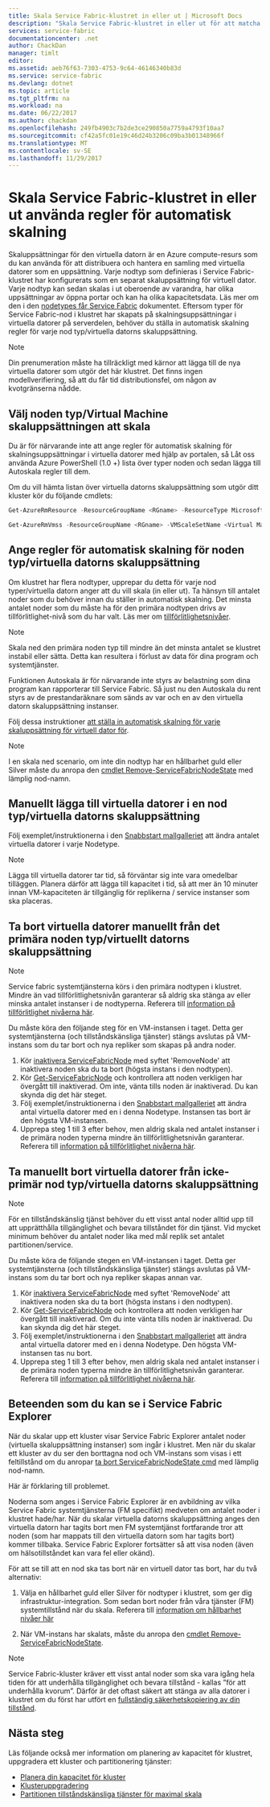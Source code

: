```yaml
---
title: Skala Service Fabric-klustret in eller ut | Microsoft Docs
description: "Skala Service Fabric-klustret in eller ut för att matcha begäran genom att ange regler för automatisk skalning för varje nod typ/virtuella datorns skaluppsättning. Lägg till eller ta bort noder till ett Service Fabric-kluster"
services: service-fabric
documentationcenter: .net
author: ChackDan
manager: timlt
editor: 
ms.assetid: aeb76f63-7303-4753-9c64-46146340b83d
ms.service: service-fabric
ms.devlang: dotnet
ms.topic: article
ms.tgt_pltfrm: na
ms.workload: na
ms.date: 06/22/2017
ms.author: chackdan
ms.openlocfilehash: 249fb4903c7b2de3ce290850a7759a4793f10aa7
ms.sourcegitcommit: cf42a5fc01e19c46d24b3206c09ba3b01348966f
ms.translationtype: MT
ms.contentlocale: sv-SE
ms.lasthandoff: 11/29/2017
---
```

# <a name="scale-a-service-fabric-cluster-in-or-out-using-auto-scale-rules"></a>Skala Service Fabric-klustret in eller ut använda regler för automatisk skalning
Skaluppsättningar för den virtuella datorn är en Azure compute-resurs som du kan använda för att distribuera och hantera en samling med virtuella datorer som en uppsättning. Varje nodtyp som definieras i Service Fabric-klustret har konfigurerats som en separat skaluppsättning för virtuell dator. Varje nodtyp kan sedan skalas i ut oberoende av varandra, har olika uppsättningar av öppna portar och kan ha olika kapacitetsdata. Läs mer om den i den [nodetypes får Service Fabric](service-fabric-cluster-nodetypes.md) dokumentet. Eftersom typer för Service Fabric-nod i klustret har skapats på skalningsuppsättningar i virtuella datorer på serverdelen, behöver du ställa in automatisk skalning regler för varje nod typ/virtuella datorns skaluppsättning.

> [!NOTE]
> Din prenumeration måste ha tillräckligt med kärnor att lägga till de nya virtuella datorer som utgör det här klustret. Det finns ingen modellverifiering, så att du får tid distributionsfel, om någon av kvotgränserna nådde.
> 
> 

## <a name="choose-the-node-typevirtual-machine-scale-set-to-scale"></a>Välj noden typ/Virtual Machine skaluppsättningen att skala
Du är för närvarande inte att ange regler för automatisk skalning för skalningsuppsättningar i virtuella datorer med hjälp av portalen, så Låt oss använda Azure PowerShell (1.0 +) lista över typer noden och sedan lägga till Autoskala regler till dem.

Om du vill hämta listan över virtuella datorns skaluppsättning som utgör ditt kluster kör du följande cmdlets:

```powershell
Get-AzureRmResource -ResourceGroupName <RGname> -ResourceType Microsoft.Compute/VirtualMachineScaleSets

Get-AzureRmVmss -ResourceGroupName <RGname> -VMScaleSetName <Virtual Machine scale set name>
```

## <a name="set-auto-scale-rules-for-the-node-typevirtual-machine-scale-set"></a>Ange regler för automatisk skalning för noden typ/virtuella datorns skaluppsättning
Om klustret har flera nodtyper, upprepar du detta för varje nod typer/virtuella datorn anger att du vill skala (in eller ut). Ta hänsyn till antalet noder som du behöver innan du ställer in automatisk skalning. Det minsta antalet noder som du måste ha för den primära nodtypen drivs av tillförlitlighet-nivå som du har valt. Läs mer om [tillförlitlighetsnivåer](service-fabric-cluster-capacity.md).

> [!NOTE]
> Skala ned den primära noden typ till mindre än det minsta antalet se klustret instabil eller sätta. Detta kan resultera i förlust av data för dina program och systemtjänster.
> 
> 

Funktionen Autoskala är för närvarande inte styrs av belastning som dina program kan rapporterar till Service Fabric. Så just nu den Autoskala du rent styrs av de prestandaräknare som sänds av var och en av den virtuella datorn skaluppsättning instanser.  

Följ dessa instruktioner [att ställa in automatisk skalning för varje skaluppsättning för virtuell dator för](../virtual-machine-scale-sets/virtual-machine-scale-sets-autoscale-overview.md).

> [!NOTE]
> I en skala ned scenario, om inte din nodtyp har en hållbarhet guld eller Silver måste du anropa den [cmdlet Remove-ServiceFabricNodeState](https://docs.microsoft.com/powershell/module/servicefabric/remove-servicefabricnodestate) med lämplig nod-namn.
> 
> 

## <a name="manually-add-vms-to-a-node-typevirtual-machine-scale-set"></a>Manuellt lägga till virtuella datorer i en nod typ/virtuella datorns skaluppsättning
Följ exemplet/instruktionerna i den [Snabbstart mallgalleriet](https://github.com/Azure/azure-quickstart-templates/tree/master/201-vmss-scale-existing) att ändra antalet virtuella datorer i varje Nodetype. 

> [!NOTE]
> Lägga till virtuella datorer tar tid, så förväntar sig inte vara omedelbar tilläggen. Planera därför att lägga till kapacitet i tid, så att mer än 10 minuter innan VM-kapaciteten är tillgänglig för replikerna / service instanser som ska placeras.
> 
> 

## <a name="manually-remove-vms-from-the-primary-node-typevirtual-machine-scale-set"></a>Ta bort virtuella datorer manuellt från det primära noden typ/virtuellt datorns skaluppsättning
> [!NOTE]
> Service fabric systemtjänsterna körs i den primära nodtypen i klustret. Mindre än vad tillförlitlighetsnivån garanterar så aldrig ska stänga av eller minska antalet instanser i de nodtyperna. Referera till [information på tillförlitlighet nivåerna här](service-fabric-cluster-capacity.md). 
> 
> 

Du måste köra den följande steg för en VM-instansen i taget. Detta ger systemtjänsterna (och tillståndskänsliga tjänster) stängs avslutas på VM-instans som du tar bort och nya repliker som skapas på andra noder.

1. Kör [inaktivera ServiceFabricNode](https://docs.microsoft.com/powershell/module/servicefabric/disable-servicefabricnode?view=azureservicefabricps) med syftet 'RemoveNode' att inaktivera noden ska du ta bort (högsta instans i den nodtypen).
2. Kör [Get-ServiceFabricNode](https://docs.microsoft.com/powershell/module/servicefabric/get-servicefabricnode?view=azureservicefabricps) och kontrollera att noden verkligen har övergått till inaktiverad. Om inte, vänta tills noden är inaktiverad. Du kan skynda dig det här steget.
3. Följ exemplet/instruktionerna i den [Snabbstart mallgalleriet](https://github.com/Azure/azure-quickstart-templates/tree/master/201-vmss-scale-existing) att ändra antal virtuella datorer med en i denna Nodetype. Instansen tas bort är den högsta VM-instansen. 
4. Upprepa steg 1 till 3 efter behov, men aldrig skala ned antalet instanser i de primära noden typerna mindre än tillförlitlighetsnivån garanterar. Referera till [information på tillförlitlighet nivåerna här](service-fabric-cluster-capacity.md). 

## <a name="manually-remove-vms-from-the-non-primary-node-typevirtual-machine-scale-set"></a>Ta manuellt bort virtuella datorer från icke-primär nod typ/virtuella datorns skaluppsättning
> [!NOTE]
> För en tillståndskänslig tjänst behöver du ett visst antal noder alltid upp till att upprätthålla tillgänglighet och bevara tillståndet för din tjänst. Vid mycket minimum behöver du antalet noder lika med mål replik set antalet partitionen/service. 
> 
> 

Du måste köra de följande stegen en VM-instansen i taget. Detta ger systemtjänsterna (och tillståndskänsliga tjänster) stängs avslutas på VM-instans som du tar bort och nya repliker skapas annan var.

1. Kör [inaktivera ServiceFabricNode](https://docs.microsoft.com/powershell/module/servicefabric/disable-servicefabricnode?view=azureservicefabricps) med syftet 'RemoveNode' att inaktivera noden ska du ta bort (högsta instans i den nodtypen).
2. Kör [Get-ServiceFabricNode](https://docs.microsoft.com/powershell/module/servicefabric/get-servicefabricnode?view=azureservicefabricps) och kontrollera att noden verkligen har övergått till inaktiverad. Om du inte vänta tills noden är inaktiverad. Du kan skynda dig det här steget.
3. Följ exemplet/instruktionerna i den [Snabbstart mallgalleriet](https://github.com/Azure/azure-quickstart-templates/tree/master/201-vmss-scale-existing) att ändra antal virtuella datorer med en i denna Nodetype. Den högsta VM-instansen tas nu bort. 
4. Upprepa steg 1 till 3 efter behov, men aldrig skala ned antalet instanser i de primära noden typerna mindre än tillförlitlighetsnivån garanterar. Referera till [information på tillförlitlighet nivåerna här](service-fabric-cluster-capacity.md).

## <a name="behaviors-you-may-observe-in-service-fabric-explorer"></a>Beteenden som du kan se i Service Fabric Explorer
När du skalar upp ett kluster visar Service Fabric Explorer antalet noder (virtuella skaluppsättning instanser) som ingår i klustret.  Men när du skalar ett kluster av du ser den borttagna nod och VM-instans som visas i ett feltillstånd om du anropar [ta bort ServiceFabricNodeState cmd](https://msdn.microsoft.com/library/mt125993.aspx) med lämplig nod-namn.   

Här är förklaring till problemet.

Noderna som anges i Service Fabric Explorer är en avbildning av vilka Service Fabric systemtjänsterna (FM specifikt) medveten om antalet noder i klustret hade/har. När du skalar virtuella datorns skaluppsättning anges den virtuella datorn har tagits bort men FM systemtjänst fortfarande tror att noden (som har mappats till den virtuella datorn som har tagits bort) kommer tillbaka. Service Fabric Explorer fortsätter så att visa noden (även om hälsotillståndet kan vara fel eller okänd).

För att se till att en nod ska tas bort när en virtuell dator tas bort, har du två alternativ:

1) Välja en hållbarhet guld eller Silver för nodtyper i klustret, som ger dig infrastruktur-integration. Som sedan bort noder från våra tjänster (FM) systemtillstånd när du skala.
Referera till [information om hållbarhet nivåer här](service-fabric-cluster-capacity.md)

2) När VM-instans har skalats, måste du anropa den [cmdlet Remove-ServiceFabricNodeState](https://msdn.microsoft.com/library/mt125993.aspx).

> [!NOTE]
> Service Fabric-kluster kräver ett visst antal noder som ska vara igång hela tiden för att underhålla tillgänglighet och bevara tillstånd - kallas ”för att underhålla kvorum”. Därför är det oftast säkert att stänga av alla datorer i klustret om du först har utfört en [fullständig säkerhetskopiering av din tillstånd](service-fabric-reliable-services-backup-restore.md).
> 
> 

## <a name="next-steps"></a>Nästa steg
Läs följande också mer information om planering av kapacitet för klustret, uppgradera ett kluster och partitionering tjänster:

* [Planera din kapacitet för kluster](service-fabric-cluster-capacity.md)
* [Klusteruppgradering](service-fabric-cluster-upgrade.md)
* [Partitionen tillståndskänsliga tjänster för maximal skala](service-fabric-concepts-partitioning.md)

<!--Image references-->
[BrowseServiceFabricClusterResource]: ./media/service-fabric-cluster-scale-up-down/BrowseServiceFabricClusterResource.png
[ClusterResources]: ./media/service-fabric-cluster-scale-up-down/ClusterResources.png
